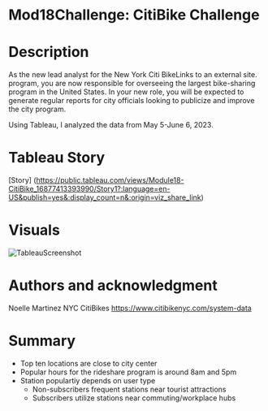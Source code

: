 # Mod18Challenge: CitiBike Challenge

# Description
As the new lead analyst for the New York Citi BikeLinks to an external site. program, you are now responsible for overseeing the largest bike-sharing program in the United States. In your new role, you will be expected to generate regular reports for city officials looking to publicize and improve the city program.

Using Tableau, I analyzed the data from May 5-June 6, 2023.

# Tableau Story
[Story] (https://public.tableau.com/views/Module18-CitiBike_16877413393990/Story1?:language=en-US&publish=yes&:display_count=n&:origin=viz_share_link)

# Visuals
![TableauScreenshot](https://github.com/NoelleMtz/Mod18Challenge/assets/123044294/a7814b70-7c75-4684-a364-bafe2a6a9cc9)

# Authors and acknowledgment
Noelle Martinez
NYC CitiBikes https://www.citibikenyc.com/system-data

# Summary
* Top ten locations are close to city center
* Popular hours for the rideshare program is around 8am and 5pm
* Station populartiy depends on user type
  * Non-subscribers frequent stations near tourist attractions
  * Subscribers utilize stations near commuting/workplace hubs
